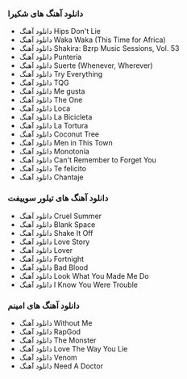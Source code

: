 ### دانلود آهنگ های شکیرا
- دانلود آهنگ Hips Don't Lie
- دانلود آهنگ Waka Waka (This Time for Africa)
- دانلود آهنگ Shakira: Bzrp Music Sessions, Vol. 53
- دانلود آهنگ Puntería
- دانلود آهنگ Suerte (Whenever, Wherever)
- دانلود آهنگ Try Everything
- دانلود آهنگ TQG
- دانلود آهنگ Me gusta
- دانلود آهنگ The One
- دانلود آهنگ Loca
- دانلود آهنگ La Bicicleta
- دانلود آهنگ La Tortura
- دانلود آهنگ Coconut Tree
- دانلود آهنگ Men in This Town
- دانلود آهنگ Monotonía
- دانلود آهنگ Can't Remember to Forget You
- دانلود آهنگ Te felicito
- دانلود آهنگ Chantaje


### دانلود آهنگ های تیلور سوییفت
- دانلود آهنگ Cruel Summer
- دانلود آهنگ Blank Space
- دانلود آهنگ Shake It Off
- دانلود آهنگ Love Story
- دانلود آهنگ Lover
- دانلود آهنگ Fortnight
- دانلود آهنگ Bad Blood
- دانلود آهنگ Look What You Made Me Do
- دانلود آهنگ I Know You Were Trouble


### دانلود آهنگ های امینم
- دانلود آهنگ Without Me
- دانلود آهنگ RapGod
- دانلود آهنگ The Monster
- دانلود آهنگ Love The Way You Lie
- دانلود آهنگ Venom
- دانلود آهنگ Need A Doctor
